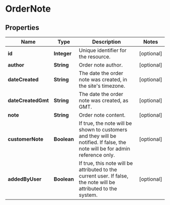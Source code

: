 

# OrderNote


## Properties

Name | Type | Description | Notes
------------ | ------------- | ------------- | -------------
**id** | **Integer** | Unique identifier for the resource. |  [optional]
**author** | **String** | Order note author. |  [optional]
**dateCreated** | **String** | The date the order note was created, in the site&#39;s timezone. |  [optional]
**dateCreatedGmt** | **String** | The date the order note was created, as GMT. |  [optional]
**note** | **String** | Order note content. |  [optional]
**customerNote** | **Boolean** | If true, the note will be shown to customers and they will be notified. If false, the note will be for admin reference only. |  [optional]
**addedByUser** | **Boolean** | If true, this note will be attributed to the current user. If false, the note will be attributed to the system. |  [optional]



